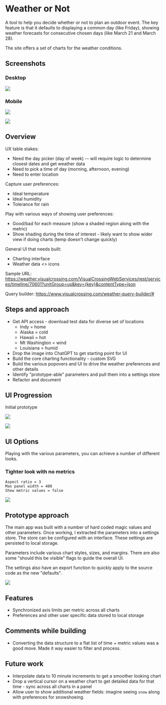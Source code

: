 # Weather or Not

A tool to help you decide whether or not to plan an outdoor event. The key feature is that it defaults to displaying a common day (like Friday), showing weather forecasts for consecutive chosen days (like March 21 and March 28).

The site offers a set of charts for the weather conditions.

## Screenshots

### Desktop

![](docs/20250318234311.png)

### Mobile

![](docs/20250318234438.png)

![](docs/20250318234453.png)

## Overview

UX table stakes:

- Need the day picker (day of week) -- will require logic to determine closest dates and get weather data
- Need to pick a time of day (morning, afternoon, evening)
- Need to enter location

Capture user preferences:

- Ideal temperature
- Ideal humidity
- Tolerance for rain

Play with various ways of showing user preferences:

- Good/bad for each measure (show a shaded region along with the metric)
- Show shading during the time of interest - likely want to show wider view if doing charts (temp doesn't change quickly)

General UI that needs built:

- Charting interface
- Weather data <> icons

Sample URL: <https://weather.visualcrossing.com/VisualCrossingWebServices/rest/services/timeline/70601?unitGroup=us&key={key}&contentType=json>

Query builder: <https://www.visualcrossing.com/weather-query-builder/#>

## Steps and approach

- Get API access - download test data for diverse set of locations
  - Indy = home
  - Alaska = cold
  - Hawaii = hot
  - Mt Washington = wind
  - Louisiana = humid
- Drop the image into ChatGPT to get starting point for UI
- Build the core charting functionality - custom SVG
- Build the various popovers and UI to drive the weather preferences and other details
- Identify "prototype-able" parameters and pull them into a settings store
- Refactor and document

## UI Progression

Initial prototype

![](docs/initial_ui_wide.png)

![](docs/initial_ui_mobile.png)

## UI Options

Playing with the various parameters, you can achieve a number of different looks.

### Tighter look with no metrics

```
Aspect ratio = 3
Max panel width = 400
Show metric values = false
```

![](docs/20250318234914.png)

## Prototype approach

The main app was built with a number of hard coded magic values and other parameters. Once working, I extracted the parameters into a settings store. The store can be configured with an interface. These settings are persisted to local storage.

Parameters include various chart styles, sizes, and margins. There are also some "should this be visible" flags to guide the overall UI.

The settings also have an export function to quickly apply to the source code as the new "defaults".

![](docs/20250318234115.png)

## Features

- Synchronized axis limits per metric across all charts
- Preferences and other user specific data stored to local storage

## Comments while building

- Converting the data structure to a flat list of time + metric values was a good move. Made it way easier to filter and process.

## Future work

- Interpolate data to 10 minute increments to get a smoother looking chart
- Drop a vertical cursor on a weather chart to get detailed data for that time - sync across all charts in a panel
- Allow user to show additional weather fields: imagine seeing `snow` along with preferences for snowshoeing.

